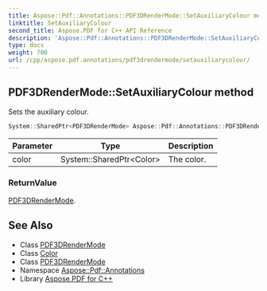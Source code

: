 ```yaml
---
title: Aspose::Pdf::Annotations::PDF3DRenderMode::SetAuxiliaryColour method
linktitle: SetAuxiliaryColour
second_title: Aspose.PDF for C++ API Reference
description: 'Aspose::Pdf::Annotations::PDF3DRenderMode::SetAuxiliaryColour method. Sets the auxiliary colour in C++.'
type: docs
weight: 700
url: /cpp/aspose.pdf.annotations/pdf3drendermode/setauxiliarycolour/
---
```

## PDF3DRenderMode::SetAuxiliaryColour method


Sets the auxiliary colour.

```cpp
System::SharedPtr<PDF3DRenderMode> Aspose::Pdf::Annotations::PDF3DRenderMode::SetAuxiliaryColour(System::SharedPtr<Color> color)
```


| Parameter | Type | Description |
| --- | --- | --- |
| color | System::SharedPtr\<Color\> | The color. |

### ReturnValue

[PDF3DRenderMode](../).

## See Also

* Class [PDF3DRenderMode](../)
* Class [Color](../../../aspose.pdf/color/)
* Class [PDF3DRenderMode](../)
* Namespace [Aspose::Pdf::Annotations](../../)
* Library [Aspose.PDF for C++](../../../)
